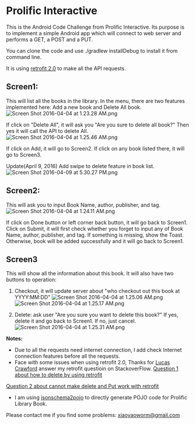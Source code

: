 # Prolific Interactive #


This is the Android Code Challenge from Prolific Interactive. Its purpose is to implement a simple Android app which will connect to web server and performs a GET, a POST and a PUT.

You can clone the code and use ./gradlew installDebug to install it from command line.

It is using [retrofit 2.0](https://github.com/square/retrofit) to make all the API requests.



## Screen1: ##
This will list all the books in the library. In the menu, there are two features implemented here: Add a new book and Delete All book.
![Screen Shot 2016-04-04 at 1.23.28 AM.png](https://bitbucket.org/repo/azAabK/images/4105378939-Screen%20Shot%202016-04-04%20at%201.23.28%20AM.png)

If click on "Delete All", it will ask you "Are you sure to delete all book?" Then yes it will call the API to delete All.
![Screen Shot 2016-04-04 at 1.25.46 AM.png](https://bitbucket.org/repo/azAabK/images/1699531694-Screen%20Shot%202016-04-04%20at%201.25.46%20AM.png)

If click on Add, it will go to Screen2.
If click on any book listed there, it will go to Screen3.

Update(April 9, 2016) Add swipe to delete feature in book list.
![Screen Shot 2016-04-09 at 5.30.27 PM.png](https://bitbucket.org/repo/azAabK/images/2964360202-Screen%20Shot%202016-04-09%20at%205.30.27%20PM.png)

## Screen2: ##
This will ask you to input Book Name, author, publisher, and tag.
![Screen Shot 2016-04-04 at 1.24.11 AM.png](https://bitbucket.org/repo/azAabK/images/886593069-Screen%20Shot%202016-04-04%20at%201.24.11%20AM.png)

If click on Done button or left corner back button, it will go back to Screen1.
Click on Submit, it will first check whether you forget to input any of Book Name, author, publisher, and tag. If something is missing, show the Toast. Otherwise, book will be added successfully and it will go back to Screen1.

## Screen3 ##
This will show all the information about this book.
It will also have two buttons to operation:
1. Checkout, it will update server about "who checkout out this book at YYYY:MM:DD"
![Screen Shot 2016-04-04 at 1.25.06 AM.png](https://bitbucket.org/repo/azAabK/images/3670366761-Screen%20Shot%202016-04-04%20at%201.25.06%20AM.png) 
![Screen Shot 2016-04-04 at 1.25.17 AM.png](https://bitbucket.org/repo/azAabK/images/150326642-Screen%20Shot%202016-04-04%20at%201.25.17%20AM.png)

2. Delete: ask user "Are you sure you want to delete this book?"
If yes, delete it and go back to Screen1. If no, just cancel.
![Screen Shot 2016-04-04 at 1.25.31 AM.png](https://bitbucket.org/repo/azAabK/images/3565981131-Screen%20Shot%202016-04-04%20at%201.25.31%20AM.png)


**Notes:**
* Due to all the requests need internet connection, I add check Internet connection features before all the requests.
* Face with some issues when using retrofit 2.0, Thanks for [Lucas Crawford](http://stackoverflow.com/users/2760679/lucas-crawford) answer my retrofit questioin on StackoverFlow. 
[Question 1 about how to delete by using retrofit](http://stackoverflow.com/questions/36251080/retrofit-2-0-how-to-delete)

[Question 2 about cannot make delete and Put work with retrofit](http://stackoverflow.com/questions/36255825/retrofit-2-0-delete-put-are-not-working)

* I am using [jsonschema2pojo](http://www.jsonschema2pojo.org/) to directly generate POJO code for Prolific Library Book.

Please contact me if you find some problems: xiaoyaoworm@gmail.com